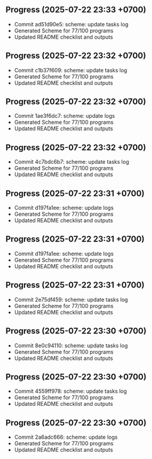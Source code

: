 ## Progress (2025-07-22 23:33 +0700)
- Commit ad51d90e5: scheme: update tasks log
- Generated Scheme for 77/100 programs
- Updated README checklist and outputs

## Progress (2025-07-22 23:32 +0700)
- Commit c1b37f609: scheme: update tasks log
- Generated Scheme for 77/100 programs
- Updated README checklist and outputs

## Progress (2025-07-22 23:32 +0700)
- Commit 1ae3f6dc7: scheme: update logs
- Generated Scheme for 77/100 programs
- Updated README checklist and outputs

## Progress (2025-07-22 23:32 +0700)
- Commit 4c7bdc6b7: scheme: update tasks log
- Generated Scheme for 77/100 programs
- Updated README checklist and outputs

## Progress (2025-07-22 23:31 +0700)
- Commit d197fa1ee: scheme: update logs
- Generated Scheme for 77/100 programs
- Updated README checklist and outputs

## Progress (2025-07-22 23:31 +0700)
- Commit d197fa1ee: scheme: update logs
- Generated Scheme for 77/100 programs
- Updated README checklist and outputs

## Progress (2025-07-22 23:31 +0700)
- Commit 2e75df459: scheme: update tasks log
- Generated Scheme for 77/100 programs
- Updated README checklist and outputs

## Progress (2025-07-22 23:30 +0700)
- Commit 8e0c94110: scheme: update tasks log
- Generated Scheme for 77/100 programs
- Updated README checklist and outputs

## Progress (2025-07-22 23:30 +0700)
- Commit 4559ff978: scheme: update tasks log
- Generated Scheme for 77/100 programs
- Updated README checklist and outputs

## Progress (2025-07-22 23:30 +0700)
- Commit 2a6adc666: scheme: update logs
- Generated Scheme for 77/100 programs
- Updated README checklist and outputs

